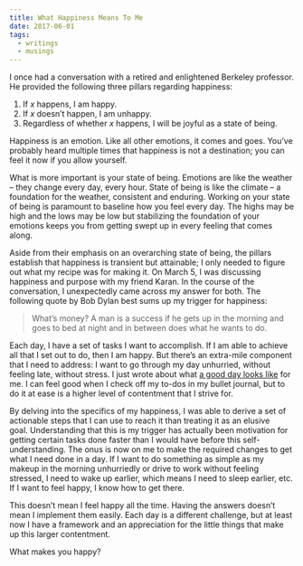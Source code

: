 ```yaml
---
title: What Happiness Means To Me
date: 2017-06-01
tags:
  - writings
  - musings
---
```


I once had a conversation with a retired and enlightened Berkeley professor. He provided the following three pillars regarding happiness:

1. If *x* happens, I am happy.
2. If *x* doesn’t happen, I am unhappy.
3. Regardless of whether *x* happens, I will be joyful as a state of being.

Happiness is an emotion. Like all other emotions, it comes and goes. You’ve probably heard multiple times that happiness is not a destination; you can feel it now if you allow yourself.

What is more important is your state of being. Emotions are like the weather – they change every day, every hour. State of being is like the climate – a foundation for the weather, consistent and enduring. Working on your state of being is paramount to baseline how you feel every day. The highs may be high and the lows may be low but stabilizing the foundation of your emotions keeps you from getting swept up in every feeling that comes along.

Aside from their emphasis on an overarching state of being, the pillars establish that happiness is transient but attainable; I only needed to figure out what my recipe was for making it. On March 5, I was discussing happiness and purpose with my friend Karan. In the course of the conversation, I unexpectedly came across my answer for both. The following quote by Bob Dylan best sums up my trigger for happiness:

> What’s money? A man is a success if he gets up in the morning and goes to bed at night and in between does what he wants to do.

Each day, I have a set of tasks I want to accomplish. If I am able to achieve all that I set out to do, then I am happy. But there’s an extra-mile component that I need to address: I want to go through my day unhurried, without feeling late, without stress. I just wrote about what [a good day looks like](http://janvichawla.com/it-was-a-good-day/) for me. I can feel good when I check off my to-dos in my bullet journal, but to do it at ease is a higher level of contentment that I strive for.

By delving into the specifics of my happiness, I was able to derive a set of actionable steps that I can use to reach it than treating it as an elusive goal. Understanding that this is my trigger has actually been motivation for getting certain tasks done faster than I would have before this self-understanding. The onus is now on me to make the required changes to get what I need done in a day. If I want to do something as simple as my makeup in the morning unhurriedly or drive to work without feeling stressed, I need to wake up earlier, which means I need to sleep earlier, etc. If I want to feel happy, I know how to get there.

This doesn’t mean I feel happy all the time. Having the answers doesn’t mean I implement them easily. Each day is a different challenge, but at least now I have a framework and an appreciation for the little things that make up this larger contentment.

What makes you happy?